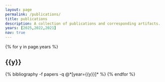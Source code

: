 ```yaml
---
layout: page
permalink: /publications/
title: publications
description: A collection of publications and corresponding artifacts.
years: [2025,2022,2021]
nav: true
---
```


<div class="publications">

{% for y in page.years %}
  <h2 class="year">{{y}}</h2>
  {% bibliography -f papers -q @*[year={{y}}]* %}
{% endfor %}

</div>
